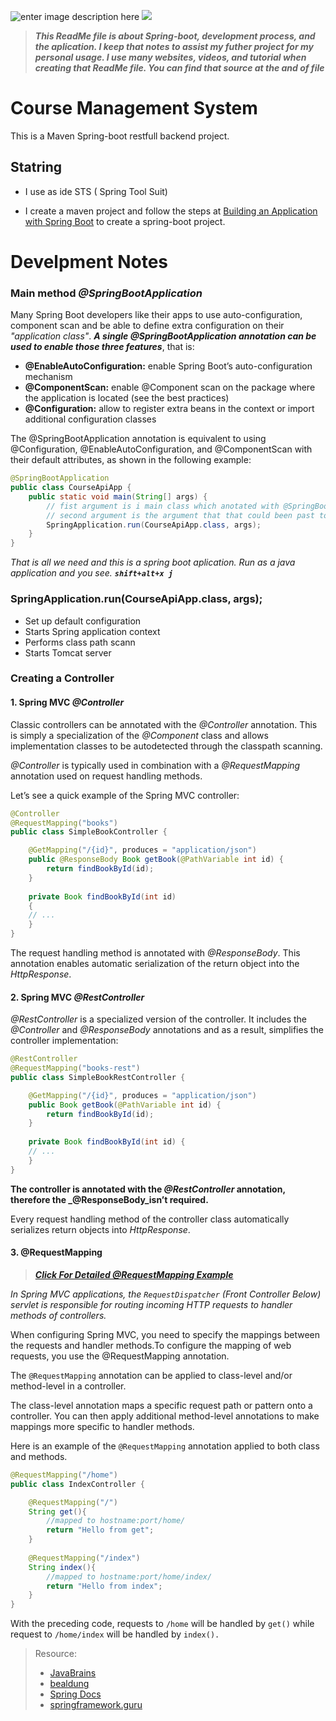  ![enter image description here](https://pbs.twimg.com/media/DU7GUGCV4AAf90X.jpg)
<img src="https://maven.apache.org/images/maven-logo-black-on-white.png"  class="center">

> ***This ReadMe file is about Spring-boot, development process, and the aplication. I keep that notes to assist  my futher project for my personal usage. I use many websites, videos, and tutorial when creating that ReadMe file. You can find that source at the and of file***
> 
# Course Management System

This is a Maven Spring-boot restfull backend project.


 ## Statring
 
 - I use as ide STS ( Spring Tool Suit)
 
 
 - I create a maven project and follow the steps at [Building an Application with Spring Boot](https://spring.io/guides/gs/spring-boot/) to create a spring-boot project.
 
 # Develpment Notes
 
 ### Main method *@SpringBootApplication* 
 
 Many Spring Boot developers like their apps to use auto-configuration, component scan and be able to define extra configuration on their *"application class"*. ***A single @SpringBootApplication annotation can be used to enable those three features***, that is:
 - **@EnableAutoConfiguration:** enable Spring Boot’s auto-configuration mechanism
 - **@ComponentScan:** enable @Component scan on the package where the application is located (see the best practices)
 - **@Configuration:** allow to register extra beans in the context or import additional configuration classes

The @SpringBootApplication annotation is equivalent to using @Configuration, @EnableAutoConfiguration, and @ComponentScan with their default attributes, as shown in the following example:

```java
@SpringBootApplication
public class CourseApiApp {
	public static void main(String[] args) {
		// fist argument is i main class which anotated with @SpringBootApplication
		// second argument is the argument that that could been past to the main method
		SpringApplication.run(CourseApiApp.class, args); 
	}
}
```
*That is all we need and this is a spring boot aplication. Run as a java application and you see.* ***` shift+alt+x j `***

### SpringApplication.run(CourseApiApp.class, args);

 - Set up default configuration
 - Starts Spring application context
 - Performs class path scann
 - Starts Tomcat server

### Creating a Controller
#### 1. Spring MVC  _@Controller_

Classic controllers can be annotated with the  _@Controller_  annotation. This is simply a specialization of the  _@Component_  class and allows implementation classes to be autodetected through the classpath scanning.

_@Controller_  is typically used in combination with a  _@RequestMapping_  annotation used on request handling methods.

Let’s see a quick example of the Spring MVC controller:

```java
@Controller 
@RequestMapping("books") 
public class SimpleBookController { 

	@GetMapping("/{id}", produces = "application/json") 
	public @ResponseBody Book getBook(@PathVariable int id) { 
		return findBookById(id); 
	} 
	
	private Book findBookById(int id) 
	{ 
	// ... 
	} 
}
 ```
 The request handling method is annotated with _@ResponseBody_. This annotation enables automatic serialization of the return object into the _HttpResponse_.
 
#### 2. Spring MVC  _@RestController_
_@RestController_ is a specialized version of the controller. It includes the _@Controller_ and _@ResponseBody_ annotations and as a result, simplifies the controller implementation:
```java
@RestController 
@RequestMapping("books-rest") 
public class SimpleBookRestController { 

	@GetMapping("/{id}", produces = "application/json") 
	public Book getBook(@PathVariable int id) { 
		return findBookById(id); 
	} 
	
	private Book findBookById(int id) { 
	// ... 
	} 
}
```

**The controller is annotated with the  _@RestController_  annotation, therefore the  _@ResponseBody_isn’t required.**

Every request handling method of the controller class automatically serializes return objects into  _HttpResponse_.

#### 3. @RequestMapping

> ***[Click For Detailed @RequestMapping Example](https://springframework.guru/spring-requestmapping-annotation/)***

*In Spring MVC applications, the `RequestDispatcher` (Front Controller Below) servlet is responsible for routing incoming HTTP requests to handler methods of controllers.*

When configuring Spring MVC, you need to specify the mappings between the requests and handler methods.To configure the mapping of web requests, you use the @RequestMapping annotation.

The `@RequestMapping` annotation can be applied to class-level and/or method-level in a controller.

The class-level annotation maps a specific request path or pattern onto a controller. You can then apply additional method-level annotations to make mappings more specific to handler methods.

Here is an example of the `@RequestMapping` annotation applied to both class and methods.

```java
@RequestMapping("/home") 
public class IndexController { 

	@RequestMapping("/") 
	String get(){ 
		//mapped to hostname:port/home/ 
		return "Hello from get"; 
	} 
	
	@RequestMapping("/index") 
	String index(){ 
		//mapped to hostname:port/home/index/ 
		return "Hello from index"; 
	} 
}
```
With the preceding code, requests to `/home` will be handled by `get()` while request to `/home/index` will be handled by `index().`

> Resource:
> - [JavaBrains](https://javabrains.io/courses/spring_bootquickstart/) 
> - [bealdung](https://www.baeldung.com/) 
> - [Spring Docs](https://spring.io/docs)
> - [springframework.guru](https://springframework.guru/)


